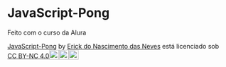 # JavaScript-Pong
Feito com o curso da Alura

<p xmlns:cc="http://creativecommons.org/ns#" xmlns:dct="http://purl.org/dc/terms/"><a property="dct:title" rel="cc:attributionURL" href="https://github.com/ErickNN002/JavaScript-Pong">JavaScript-Pong</a> by <a rel="cc:attributionURL dct:creator" property="cc:attributionName" href="https://github.com/ErickNN002">Erick do Nascimento das Neves</a> está licenciado sob <a href="https://creativecommons.org/licenses/by-nc/4.0/?ref=chooser-v1" target="_blank" rel="licença noopener noreferrer" style="display:inline-block;" >CC BY-NC 4.0<img style="height:22px!important; margem esquerda: 3px; vertical-align:text-bottom;" src="https://mirrors.creativecommons.org/presskit/icons/cc.svg?ref=chooser-v1" alt=""><img style="height:22px!important; margem esquerda: 3px; vertical-align:text-bottom;" src="https://mirrors.creativecommons.org/presskit/icons/by.svg?ref=chooser-v1" alt=""><img style="height:22px!important; margem esquerda: 3px; vertical-align:text-bottom;" src="https://mirrors.creativecommons.org/presskit/icons/nc.svg?ref=chooser-v1" alt=""></a></p>
